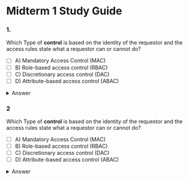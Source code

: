 # Midterm 1 Study Guide

### 1.

Which Type of **control** is based on the identity of the requestor and the access rules state what a requestor can or cannot do?

- [ ] A) Mandatory Access Control (MAC)
- [ ] B) Role-based access control (RBAC)
- [ ] C) Discretionary access control (DAC)
- [ ] D) Attribute-based access control (ABAC)

<details hid="420">
<summary>Answer</summary>
C. This policy is termed **discretionary** because an entity might have access rights that permit the entity, by its own volition, to enable another entity to access some resource.
<br />
Source: Book Chapter 4.2 Page 131
</details>

### 2

Which Type of **control** is based on the identity of the requestor and the access rules state what a requestor can or cannot do?

- [ ] A) Mandatory Access Control (MAC)
- [ ] B) Role-based access control (RBAC)
- [ ] C) Discretionary access control (DAC)
- [ ] D) Attribute-based access control (ABAC)

<details>
<summary>Answer</summary>
C. This policy is termed **discretionary** because an entity might have access rights that permit the entity, by its own volition, to enable another entity to access some resource.
Source: Book Chapter 4.2 Page 131
</details>
